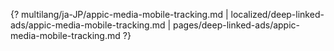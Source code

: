 {? multilang/ja-JP/appic-media-mobile-tracking.md | localized/deep-linked-ads/appic-media-mobile-tracking.md | pages/deep-linked-ads/appic-media-mobile-tracking.md ?}
